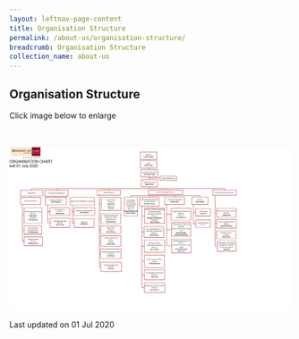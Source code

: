 ```yaml
---
layout: leftnav-page-content
title: Organisation Structure
permalink: /about-us/organisation-structure/
breadcrumb: Organisation Structure
collection_name: about-us
---
```


Organisation Structure
---

Click image below to enlarge
<div class="image">
  <a href="/files/Minlaw Org Chart July 2020.pdf">
    <br>
    <br>
    <img src="/images/Minlaw Org Chart July 2020.png" title="Organisation Structure" alt="Organisation Structure">
  </a>
</div>

<p class="right-side-updated">Last updated on 01 Jul 2020</p>
